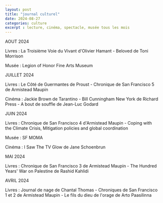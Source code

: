 ```yaml
---
layout: post
title: "journal culturel"
date: 2024-08-27
categories: culture
excerpt : lecture, cinéma, spectacle, musée tous les mois
---
```



AOUT 2024

Livres : La Troisième Voie du Vivant d'Olivier Hamant - Beloved de Toni Morrison

Musée : Legion of Honor Fine Arts Museum

JUILLET 2024

Livres : Le Côté de Guermantes de Proust - Chronique de San Francisco 5 de Armistead Maupin

Cinéma : Jackie Brown de Tarantino - Bill Cunningham New York de Richard Press - A bout de souffle de Jean-Luc Godard

JUIN 2024

Livres : Chronique de San Francisco 4 d'Armistead Maupin - Coping with the Climate Crisis, Mitigation policies and global coordination

Musée : SF MOMA

Cinéma : I Saw The TV Glow de Jane Schoenbrun

MAI 2024

Livres : Chronique de San Francisco 3 de Armistead Maupin - The Hundred Years' War on Palestine de Rashid Kahlidi

AVRIL 2024

Livres : Journal de nage de Chantal Thomas - Chroniques de San Francisco 1 et 2 de Armistead Maupin - Le fils du dieu de l'orage de Arto Paasilinna
